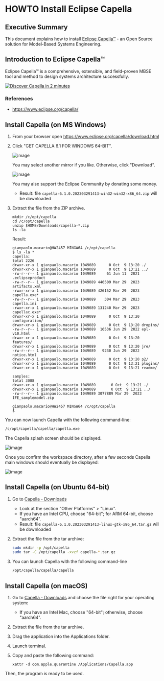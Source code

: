 # HOWTO Install Eclipse Capella

## Executive Summary

This document explains how to install [Eclipse Capella&trade;](https://www.eclipse.org/capella/) - an Open Source solution for Model-Based Systems Engineering.

## Introduction to Eclipse Capella™

Eclipse Capella™ is a comprehensive, extensible, and field-proven MBSE tool and method to design systems architecture successfully.

[![Discover Capella in 2 minutes](https://img.youtube.com/vi/WSzlN4YT3gM/0.jpg)](https://www.youtube.com/watch?v=WSzlN4YT3gM "Discover Capella in 2 minutes")

### References

* <https://www.eclipse.org/capella/>

## Install Capella (on MS Windows)

1. From your browser open <https://www.eclipse.org/capella/download.html>

2. Click "GET CAPELLA 6.1 FOR WINDOWS 64-BIT".

     ![image](https://github.com/B-AROL-O/ARNEIS/assets/75182/871df363-b8a1-4247-be3e-1ad9a1774ad6)

     You may select another mirror if you like. Otherwise, click "Download".

     ![image](https://github.com/B-AROL-O/ARNEIS/assets/75182/7f1ecce0-cb6e-4aa7-9387-0bcb2abe23de)

     You may also support the Eclipse Community by donating some money.

   * Result: file `capella-6.1.0.202303291413-win32-win32-x86_64.zip` will be downloaded

3. Extract the file from the ZIP archive.

    ```text
    mkdir /c/opt/capella
    cd /c/opt/capella
    unzip $HOME/Downloads/capella-*.zip
    ls -la
    ```

    Result:

    ```text
    gianpaolo.macario@HW2457 MINGW64 /c/opt/capella
    $ ls -la *
    capella:
    total 2226
    drwxr-xr-x 1 gianpaolo.macario 1049089      0 Oct  9 13:20 ./
    drwxr-xr-x 1 gianpaolo.macario 1049089      0 Oct  9 13:21 ../
    -rw-r--r-- 1 gianpaolo.macario 1049089     61 Jun 11  2021 .eclipseproduct
    -rw-r--r-- 1 gianpaolo.macario 1049089 446509 Mar 29  2023 artifacts.xml
    -rwxr-xr-x 1 gianpaolo.macario 1049089 426152 Mar 29  2023 capella.exe*
    -rw-r--r-- 1 gianpaolo.macario 1049089    304 Mar 29  2023 capella.ini
    -rwxr-xr-x 1 gianpaolo.macario 1049089 131240 Mar 29  2023 capellac.exe*
    drwxr-xr-x 1 gianpaolo.macario 1049089      0 Oct  9 13:20 configuration/
    drwxr-xr-x 1 gianpaolo.macario 1049089      0 Oct  9 13:20 dropins/
    -rw-r--r-- 1 gianpaolo.macario 1049089  16536 Jun 29  2022 epl-v10.html
    drwxr-xr-x 1 gianpaolo.macario 1049089      0 Oct  9 13:20 features/
    drwxr-xr-x 1 gianpaolo.macario 1049089      0 Oct  9 13:20 jre/
    -rw-r--r-- 1 gianpaolo.macario 1049089   9230 Jun 29  2022 notice.html
    drwxr-xr-x 1 gianpaolo.macario 1049089      0 Oct  9 13:20 p2/
    drwxr-xr-x 1 gianpaolo.macario 1049089      0 Oct  9 13:21 plugins/
    drwxr-xr-x 1 gianpaolo.macario 1049089      0 Oct  9 13:21 readme/

    samples:
    total 3008
    drwxr-xr-x 1 gianpaolo.macario 1049089       0 Oct  9 13:21 ./
    drwxr-xr-x 1 gianpaolo.macario 1049089       0 Oct  9 13:21 ../
    -rw-r--r-- 1 gianpaolo.macario 1049089 3077889 Mar 29  2023 IFE_samplemodel.zip

    gianpaolo.macario@HW2457 MINGW64 /c/opt/capella
    $
    ```

You can now launch Capella with the following command-line:

```bash
/c/opt/capella/capella/capella.exe
```

The Capella splash screen should be displayed.

![image](https://user-images.githubusercontent.com/75182/273572772-44584c1b-85d4-4a53-b37e-0cb23b658817.png)

Once you confirm the workspace directory, after a few seconds Capella main windows should eventually be displayed:

![image](https://user-images.githubusercontent.com/75182/273573441-c80760c1-f403-4150-b2f6-f042c5cd7971.png)

## Install Capella (on Ubuntu 64-bit)

1. Go to [Capella - Downloads](https://www.eclipse.org/capella/download.html)

   * Look at the section "Other Platforms" > "Linux".
   * If you have an Intel CPU, choose "64-bit"; for ARM 64-bit, choose "aarch64".
   * Result: file `capella-6.1.0.202303291413-linux-gtk-x86_64.tar.gz` will be downloaded

2. Extract the file from the tar archive:

   ```bash
   sudo mkdir -p /opt/capella
   sudo tar -C /opt/capella -xvzf capella-*.tar.gz
   ```

3. You can launch Capella with the following command-line

   ```bash
   /opt/capella/capella/capella
   ```

## Install Capella (on macOS)

1. Go to [Capella - Downloads](https://www.eclipse.org/capella/download.html) and choose the file right for your operating system:
   * If you have an Intel Mac, choose "64-bit"; otherwise, choose "aarch64".

2. Extract the file from the tar archive.

3. Drag the application into the Applications folder.

4. Launch terminal.

5. Copy and paste the following command:

    ```console
    xattr -d com.apple.quarantine /Applications/Capella.app
    ```

Then, the program is ready to be used.

<!-- EOF -->
